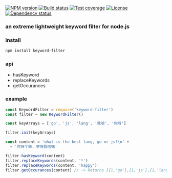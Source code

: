 [![NPM version][npm-img]][npm-url]
[![Build status][travis-img]][travis-url]
[![Test coverage][coveralls-img]][coveralls-url]
[![License][license-img]][license-url]
[![Dependency status][david-img]][david-url]

### an extreme lightweight keyword filter for node.js

### install

```bash
npm install keyword-filter
```

### api

* hasKeyword
* replaceKeywords
* getOccurances

### example

```js
const KeywordFilter = require('keyword-filter')
const filter = new KeywordFilter()

const keyArrays = ['go', 'js', 'lang', '我哈', '你呀']

filter.init(keyArrays)

const content = 'what is the best lang, go or js?\n' +
  + '你呀个妹，咿呀我哈噶'

filter.hasKeyword(content)
filter.replaceKeywords(content, '*')
filter.replaceKeywords(content, 'happy')
filter.getOccurances(content) // -> Returns [{1,'go'},{1,'js'},{1,'lang'}, {2, '我哈'}, {2, '你呀'}]
```

[npm-img]: https://img.shields.io/npm/v/keyword-filter.svg?style=flat-square
[npm-url]: https://npmjs.org/package/keyword-filter
[travis-img]: https://img.shields.io/travis/coderhaoxin/keyword-filter.svg?style=flat-square
[travis-url]: https://travis-ci.org/coderhaoxin/keyword-filter
[coveralls-img]: https://img.shields.io/coveralls/coderhaoxin/keyword-filter.svg?style=flat-square
[coveralls-url]: https://coveralls.io/r/coderhaoxin/keyword-filter?branch=master
[license-img]: http://img.shields.io/badge/license-MIT-green.svg?style=flat-square
[license-url]: http://opensource.org/licenses/MIT
[david-img]: https://img.shields.io/david/coderhaoxin/keyword-filter.svg?style=flat-square
[david-url]: https://david-dm.org/coderhaoxin/keyword-filter

